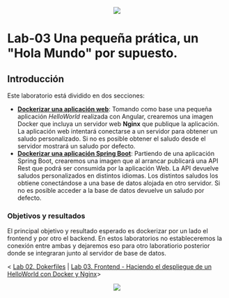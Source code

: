 <p align="center">
    <img src="../resources/header.png">
</p>

# Lab-03 Una pequeña prática, un "Hola Mundo" por supuesto.

## Introducción

Este laboratorio está dividido en dos secciones:

- [**Dockerizar una aplicación web**](./frontend): Tomando como base una pequeña aplicación *HelloWorld* realizada con Angular, crearemos una imagen Docker que incluya un servidor web **Nginx** que publique la aplicación. La aplicación web intentará conectarse a un servidor para obtener un saludo personalizado. Si no es posible obtener el saludo desde el servidor mostrará un saludo por defecto.  
- [**Dockerizar una aplicación Spring Boot**](./backend): Partiendo de una aplicación Spring Boot, crearemos una imagen que al arrancar publicará una API Rest que podrá ser consumida por la aplicación Web. La API devuelve saludos personalizados en distintos idiomas. Los distintos saludos los obtiene conectándose a una base de datos alojada en otro servidor. Si no es posible acceder a la base de datos devuelve un saludo por defecto.


### Objetivos y resultados
El principal objetivo y resultado esperado es dockerizar por un lado el frontend y por otro el backend. En estos laboratorios no estableceremos la conexión entre ambas y dejaremos eso para otro laboratiorio posterior donde se integraran junto al servidor de base de datos.

< [Lab 02. Dokerfiles](../lab-02) | [Lab 03. Frontend - Haciendo el despliegue de un HelloWorld con Docker y Nginx](./frontend)>

<p align="center">
    <img src="../resources/header.png">
</p>
